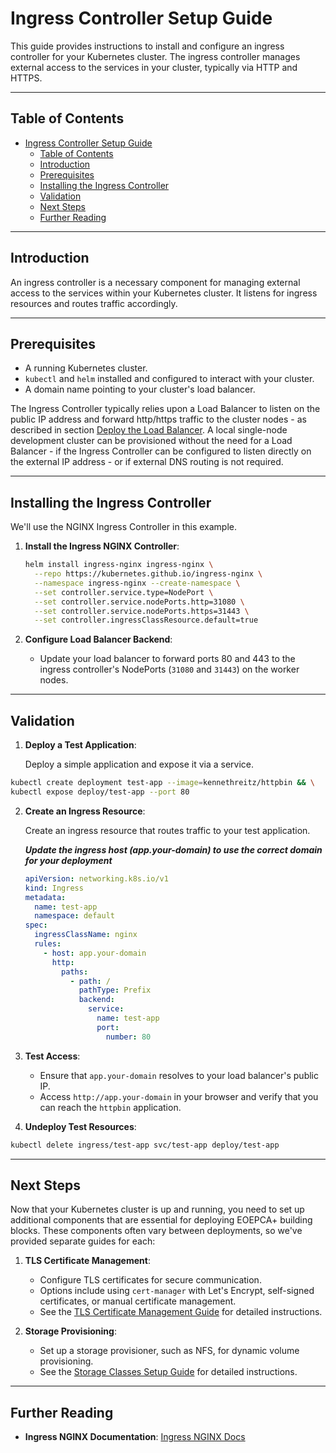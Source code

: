 # Ingress Controller Setup Guide

This guide provides instructions to install and configure an ingress controller for your Kubernetes cluster. The ingress controller manages external access to the services in your cluster, typically via HTTP and HTTPS.

---

## Table of Contents

- [Ingress Controller Setup Guide](#ingress-controller-setup-guide)
  - [Table of Contents](#table-of-contents)
  - [Introduction](#introduction)
  - [Prerequisites](#prerequisites)
  - [Installing the Ingress Controller](#installing-the-ingress-controller)
  - [Validation](#validation)
  - [Next Steps](#next-steps)
  - [Further Reading](#further-reading)

---

## Introduction

An ingress controller is a necessary component for managing external access to the services within your Kubernetes cluster. It listens for ingress resources and routes traffic accordingly.

---

## Prerequisites

- A running Kubernetes cluster.
- `kubectl` and `helm` installed and configured to interact with your cluster.
- A domain name pointing to your cluster's load balancer.

The Ingress Controller typically relies upon a Load Balancer to listen on the public IP address and forward http/https traffic to the cluster nodes - as described in section [Deploy the Load Balancer](kubernetes-cluster-and-networking.md#3-deploy-the-load-balancer). A local single-node development cluster can be provisioned without the need for a Load Balancer - if the Ingress Controller can be configured to listen directly on the external IP address - or if external DNS routing is not required.

---

## Installing the Ingress Controller

We'll use the NGINX Ingress Controller in this example.

1. **Install the Ingress NGINX Controller**:

   ```bash
   helm install ingress-nginx ingress-nginx \
     --repo https://kubernetes.github.io/ingress-nginx \
     --namespace ingress-nginx --create-namespace \
     --set controller.service.type=NodePort \
     --set controller.service.nodePorts.http=31080 \
     --set controller.service.nodePorts.https=31443 \
     --set controller.ingressClassResource.default=true
   ```

2. **Configure Load Balancer Backend**:

   - Update your load balancer to forward ports 80 and 443 to the ingress controller's NodePorts (`31080` and `31443`) on the worker nodes.

---

## Validation

1. **Deploy a Test Application**:

   Deploy a simple application and expose it via a service.

```bash
kubectl create deployment test-app --image=kennethreitz/httpbin && \
kubectl expose deploy/test-app --port 80
```

2. **Create an Ingress Resource**:

   Create an ingress resource that routes traffic to your test application.

   **_Update the ingress host (app.your-domain) to use the correct domain for your deployment_**

   ```yaml
   apiVersion: networking.k8s.io/v1
   kind: Ingress
   metadata:
     name: test-app
     namespace: default
   spec:
     ingressClassName: nginx
     rules:
       - host: app.your-domain
         http:
           paths:
             - path: /
               pathType: Prefix
               backend:
                 service:
                   name: test-app
                   port:
                     number: 80
   ```

3. **Test Access**:

   - Ensure that `app.your-domain` resolves to your load balancer's public IP.
   - Access `http://app.your-domain` in your browser and verify that you can reach the `httpbin` application.

4. **Undeploy Test Resources**:

```bash
kubectl delete ingress/test-app svc/test-app deploy/test-app
```

---

## Next Steps

Now that your Kubernetes cluster is up and running, you need to set up additional components that are essential for deploying EOEPCA+ building blocks. These components often vary between deployments, so we've provided separate guides for each:

1. **TLS Certificate Management**:

   - Configure TLS certificates for secure communication.
   - Options include using `cert-manager` with Let's Encrypt, self-signed certificates, or manual certificate management.
   - See the [TLS Certificate Management Guide](tls/overview.md) for detailed instructions.

2. **Storage Provisioning**:

   - Set up a storage provisioner, such as NFS, for dynamic volume provisioning.
   - See the [Storage Classes Setup Guide](storage/storage-classes.md) for detailed instructions.

---

## Further Reading

- **Ingress NGINX Documentation**: [Ingress NGINX Docs](https://kubernetes.github.io/ingress-nginx/)